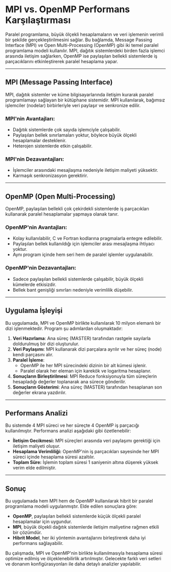 # MPI vs. OpenMP Performans Karşılaştırması

Paralel programlama, büyük ölçekli hesaplamaların ve veri işlemenin verimli bir şekilde gerçekleştirilmesini sağlar. Bu bağlamda, Message Passing Interface (MPI) ve Open Multi-Processing (OpenMP) gibi iki temel paralel programlama modeli kullanılır. MPI, dağıtık sistemlerdeki birden fazla işlemci arasında iletişim sağlarken, OpenMP ise paylaşılan bellekli sistemlerde iş parçacıklarını etkinleştirerek paralel hesaplama yapar.

---

## MPI (Message Passing Interface)

MPI, dağıtık sistemler ve küme bilgisayarlarında iletişim kurarak paralel programlamayı sağlayan bir kütüphane sistemidir. MPI kullanılarak, bağımsız işlemciler (nodelar) birbirleriyle veri paylaşır ve senkronize edilir.

### MPI'nin Avantajları:
- Dağıtık sistemlerde çok sayıda işlemciyle çalışabilir.
- Paylaşılan bellek sınırlamaları yoktur, böylece büyük ölçekli hesaplamalar desteklenir.
- Heterojen sistemlerde etkin çalışabilir.

### MPI'nin Dezavantajları:
- İşlemciler arasındaki mesajlaşma nedeniyle iletişim maliyeti yüksektir.
- Karmaşık senkronizasyon gerektirir.

---

## OpenMP (Open Multi-Processing)

OpenMP, paylaşılan bellekli çok çekirdekli sistemlerde iş parçacıkları kullanarak paralel hesaplamalar yapmaya olanak tanır.

### OpenMP'nin Avantajları:
- Kolay kullanılabilir, C ve Fortran kodlarına pragmalarla entegre edilebilir.
- Paylaşılan bellek kullanıldığı için işlemciler arası mesajlaşma ihtiyacı yoktur.
- Aynı program içinde hem seri hem de paralel işlemler uygulanabilir.

### OpenMP'nin Dezavantajları:
- Sadece paylaşılan bellekli sistemlerde çalışabilir, büyük ölçekli kümelerde etkisizdir.
- Bellek bant genişliği sınırları nedeniyle verimlilik düşebilir.

---

## Uygulama İşleyişi

Bu uygulamada, MPI ve OpenMP birlikte kullanılarak 10 milyon elemanlı bir dizi işlenmektedir. Program şu adımlardan oluşmaktadır:

1. **Veri Hazırlama**: Ana süreç (MASTER) tarafından rastgele sayılarla doldurulmuş bir dizi oluşturulur.
2. **Veri Paylaşımı**: MPI kullanarak dizi parçalara ayrılır ve her süreç (node) kendi parçasını alır.
3. **Paralel İşleme**:
   - OpenMP ile her MPI sürecindeki dizinin bir alt kümesi işlenir.
   - Paralel olarak her eleman için karekök ve logaritma hesaplanır.
4. **Sonuçların Birleştirilmesi**: MPI Reduce fonksiyonuyla tüm süreçlerin hesapladığı değerler toplanarak ana sürece gönderilir.
5. **Sonuçların Gösterimi**: Ana süreç (MASTER) tarafından hesaplanan son değerler ekrana yazdırılır.

---

## Performans Analizi

Bu sistemde 4 MPI süreci ve her süreçte 4 OpenMP iş parçacığı kullanılmıştır. Performans analizi aşağıdaki gibi özetlenebilir:

- **İletişim Gecikmesi:** MPI süreçleri arasında veri paylaşımı gerektiği için iletişim maliyeti oluşur.
- **Hesaplama Verimliliği:** OpenMP'nin iş parçacıkları sayesinde her MPI süreci içinde hesaplama süresi azaltılır.
- **Toplam Süre:** İşlemin toplam süresi 1 saniyenin altına düşerek yüksek verim elde edilmiştir.

---

## Sonuç

Bu uygulamada hem MPI hem de OpenMP kullanılarak hibrit bir paralel programlama modeli uygulanmıştır. Elde edilen sonuçlara göre:

- **OpenMP**, paylaşılan bellekli sistemlerde küçük ölçekli paralel hesaplamalar için uygundur.
- **MPI**, büyük ölçekli dağıtık sistemlerde iletişim maliyetine rağmen etkili bir çözümdür.
- **Hibrit Model**, her iki yöntemin avantajlarını birleştirerek daha iyi performans sağlayabilir.

Bu çalışmada, MPI ve OpenMP'nin birlikte kullanılmasıyla hesaplama süresi optimize edilmiş ve ölçeklenebilirlik artırılmıştır. Gelecekte farklı veri setleri ve donanım konfigürasyonları ile daha detaylı analizler yapılabilir.

